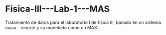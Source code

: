 # Fisica-III---Lab-1---MAS
Tratamiento de datos para el laboratorio I de física III, basado en un sistema masa - resorte y su modelado como un MAS.
